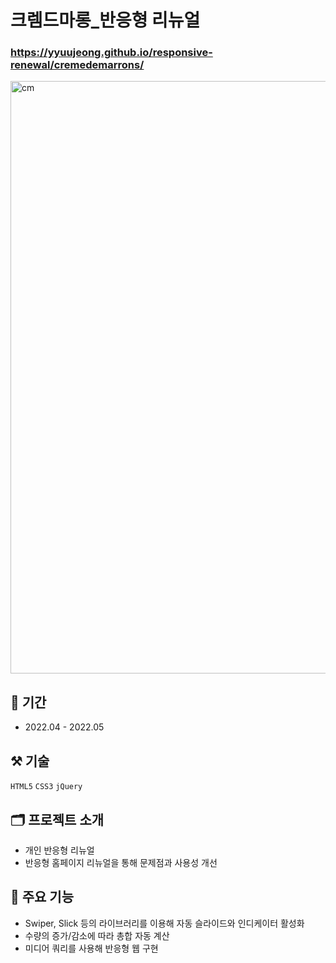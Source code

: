 # 크렘드마롱_반응형 리뉴얼

### <https://yyuujeong.github.io/responsive-renewal/cremedemarrons/>

<img width="948" alt="cm" align="center" src="https://github.com/yyuujeong/responsive-renewal/assets/161145357/c78fff08-1131-47b3-b2e0-3db06ed967d4">

## :date: 기간
- 2022.04 - 2022.05

## :hammer_and_pick: 기술
```HTML5``` ```CSS3``` ```jQuery```

## :card_index_dividers: 프로젝트 소개
- 개인 반응형 리뉴얼
- 반응형 홈페이지 리뉴얼을 통해 문제점과 사용성 개선

## :mag_right: 주요 기능
- Swiper, Slick 등의 라이브러리를 이용해 자동 슬라이드와 인디케이터 활성화
- 수량의 증가/감소에 따라 총합 자동 계산
- 미디어 쿼리를 사용해 반응형 웹 구현
